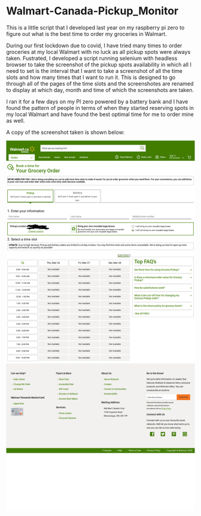 # Walmart-Canada-Pickup_Monitor
This is a little script that I developed last year on my raspberry pi zero to figure out what is the best time to order my groceries in Walmart.

During our first lockdown due to covid, I have tried many times to order groceries at my local Walmart with no luck as all pickup spots were always taken. Fustrated, I developed a script running selenium with headless browser to take the screenshot of the pickup spots availability in which all I need to set is the interval that I want to take a screenshot of all the time slots and how many times that I want to run it. This is designed to go through all of the pages of the time slots and the screenshotes are renamed to display at which day, month and time of which the screenshots are taken.

I ran it for a few days on my PI zero powered by a battery bank and I have found the pattern of people in terms of when they started reserving spots in my local Walmart and have found the best optimal time for me to order mine as well.

A copy of the screenshot taken is shown below:

![Example screenshot](screenshot.png)
